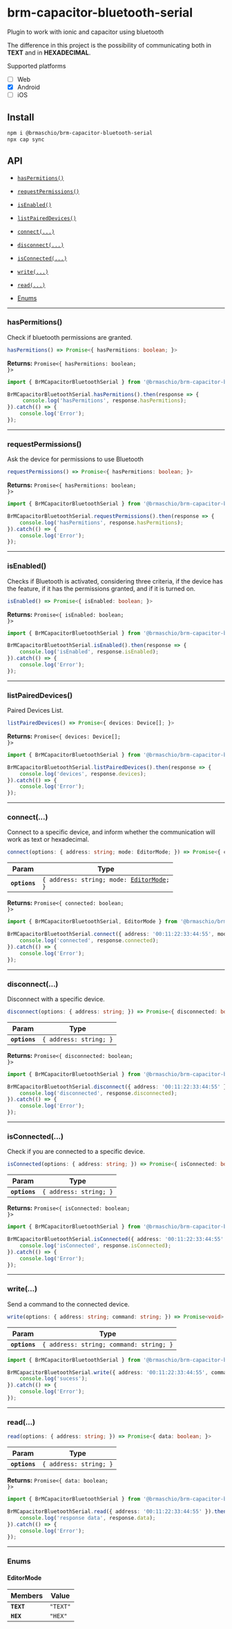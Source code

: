 # brm-capacitor-bluetooth-serial

Plugin to work with ionic and capacitor using bluetooth

The difference in this project is the possibility of communicating both in **TEXT** and in **HEXADECIMAL**.

Supported platforms

- [ ] Web
- [x] Android
- [ ] iOS

## Install

```bash
npm i @brmaschio/brm-capacitor-bluetooth-serial
npx cap sync
```

## API

* [`hasPermitions()`](#haspermitions)
* [`requestPermissions()`](#requestpermissions)
* [`isEnabled()`](#isenabled)
* [`listPairedDevices()`](#listpaireddevices)


* [`connect(...)`](#connect)
* [`disconnect(...)`](#disconnect)
* [`isConnected(...)`](#isconnected)
* [`write(...)`](#write)
* [`read(...)`](#read)
* [Enums](#enums)

--------------------

### hasPermitions()

Check if bluetooth permissions are granted.

```typescript
hasPermitions() => Promise<{ hasPermitions: boolean; }>
```

**Returns:** <code>Promise&lt;{ hasPermitions: boolean; }&gt;</code>


```typescript
import { BrMCapacitorBluetoothSerial } from '@brmaschio/brm-capacitor-bluetooth-serial';

BrMCapacitorBluetoothSerial.hasPermitions().then(response => {
     console.log('hasPermitions', response.hasPermitions);
}).catch(() => {
    console.log('Error');
});
```

--------------------

### requestPermissions()

Ask the device for permissions to use Bluetooth

```typescript
requestPermissions() => Promise<{ hasPermitions: boolean; }>
```

**Returns:** <code>Promise&lt;{ hasPermitions: boolean; }&gt;</code>

```typescript
import { BrMCapacitorBluetoothSerial } from '@brmaschio/brm-capacitor-bluetooth-serial';

BrMCapacitorBluetoothSerial.requestPermissions().then(response => {
    console.log('hasPermitions', response.hasPermitions);
}).catch(() => {
    console.log('Error');
});
```

--------------------

### isEnabled()

Checks if Bluetooth is activated, considering three criteria, if the device has the feature, if it has the permissions granted, and if it is turned on.

```typescript
isEnabled() => Promise<{ isEnabled: boolean; }>
```

**Returns:** <code>Promise&lt;{ isEnabled: boolean; }&gt;</code>

```typescript
import { BrMCapacitorBluetoothSerial } from '@brmaschio/brm-capacitor-bluetooth-serial';

BrMCapacitorBluetoothSerial.isEnabled().then(response => {
    console.log('isEnabled', response.isEnabled);
}).catch(() => {
    console.log('Error');
});
```

--------------------

### listPairedDevices()

Paired Devices List.

```typescript
listPairedDevices() => Promise<{ devices: Device[]; }>
```

**Returns:** <code>Promise&lt;{ devices: Device[]; }&gt;</code>

```typescript
import { BrMCapacitorBluetoothSerial } from '@brmaschio/brm-capacitor-bluetooth-serial';

BrMCapacitorBluetoothSerial.listPairedDevices().then(response => {
    console.log('devices', response.devices);
}).catch(() => {
    console.log('Error');
});
```

--------------------











### connect(...)

Connect to a specific device, and inform whether the communication will work as text or hexadecimal.

```typescript
connect(options: { address: string; mode: EditorMode; }) => Promise<{ connected: boolean; }>
```

| Param         | Type                                                                          |
| ------------- | ----------------------------------------------------------------------------- |
| **`options`** | <code>{ address: string; mode: <a href="#editormode">EditorMode</a>; }</code> |

**Returns:** <code>Promise&lt;{ connected: boolean; }&gt;</code>

```typescript
import { BrMCapacitorBluetoothSerial, EditorMode } from '@brmaschio/brm-capacitor-bluetooth-serial';

BrMCapacitorBluetoothSerial.connect({ address: '00:11:22:33:44:55', mode: EditorMode.TEXT }).then(response => {
    console.log('connected', response.connected);
}).catch(() => {
    console.log('Error');
});
```

--------------------


### disconnect(...)

Disconnect with a specific device.

```typescript
disconnect(options: { address: string; }) => Promise<{ disconnected: boolean; }>
```

| Param         | Type                              |
| ------------- | --------------------------------- |
| **`options`** | <code>{ address: string; }</code> |

**Returns:** <code>Promise&lt;{ disconnected: boolean; }&gt;</code>


```typescript
import { BrMCapacitorBluetoothSerial } from '@brmaschio/brm-capacitor-bluetooth-serial';

BrMCapacitorBluetoothSerial.disconnect({ address: '00:11:22:33:44:55' }).then(response => {
    console.log('disconnected', response.disconnected);
}).catch(() => {
    console.log('Error');
});
```

--------------------

### isConnected(...)

Check if you are connected to a specific device.

```typescript
isConnected(options: { address: string; }) => Promise<{ isConnected: boolean; }>
```

| Param         | Type                              |
| ------------- | --------------------------------- |
| **`options`** | <code>{ address: string; }</code> |

**Returns:** <code>Promise&lt;{ isConnected: boolean; }&gt;</code>

```typescript
import { BrMCapacitorBluetoothSerial } from '@brmaschio/brm-capacitor-bluetooth-serial';

BrMCapacitorBluetoothSerial.isConnected({ address: '00:11:22:33:44:55' }).then(response => {
    console.log('isConnected', response.isConnected);
}).catch(() => {
    console.log('Error');
});
```

--------------------


### write(...)

Send a command to the connected device.

```typescript
write(options: { address: string; command: string; }) => Promise<void>
```

| Param         | Type                                               |
| ------------- | -------------------------------------------------- |
| **`options`** | <code>{ address: string; command: string; }</code> |

```typescript
import { BrMCapacitorBluetoothSerial } from '@brmaschio/brm-capacitor-bluetooth-serial';

BrMCapacitorBluetoothSerial.write({ address: '00:11:22:33:44:55', command: 'Hello' }).then(() => {
    console.log('sucess');
}).catch(() => {
    console.log('Error');
});
```

--------------------

### read(...)

```typescript
read(options: { address: string; }) => Promise<{ data: boolean; }>
```

| Param         | Type                              |
| ------------- | --------------------------------- |
| **`options`** | <code>{ address: string; }</code> |

**Returns:** <code>Promise&lt;{ data: boolean; }&gt;</code>

```typescript
import { BrMCapacitorBluetoothSerial } from '@brmaschio/brm-capacitor-bluetooth-serial';

BrMCapacitorBluetoothSerial.read({ address: '00:11:22:33:44:55' }).then(response => {
    console.log('response data', response.data);
}).catch(() => {
    console.log('Error');
});
```

--------------------

### Enums

#### EditorMode

| Members    | Value               |
| ---------- | ------------------- |
| **`TEXT`** | <code>"TEXT"</code> |
| **`HEX`**  | <code>"HEX"</code>  |


